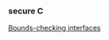 ### secure C
[Bounds-checking interfaces](http://www.open-std.org/jtc1/sc22/wg14/www/docs/n1967.htm)  
